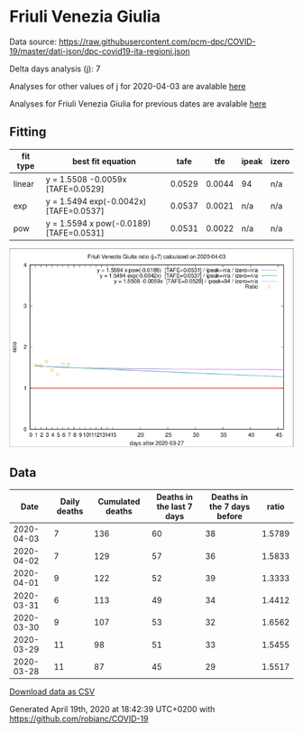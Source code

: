 # Friuli Venezia Giulia

Data source: https://raw.githubusercontent.com/pcm-dpc/COVID-19/master/dati-json/dpc-covid19-ita-regioni.json

Delta days analysis (j): 7

Analyses for other values of j for 2020-04-03 are avalable [here](../2020-04-03/README.md)

Analyses for Friuli Venezia Giulia for previous dates are avalable [here](../README.md)

## Fitting 
|fit type|best fit equation|tafe|tfe|ipeak|izero|
|-------|-----|--------|------|---|---|
|linear|y = 1.5508 -0.0059x  [TAFE=0.0529]|0.0529|0.0044|94|n/a|
|exp|y = 1.5494 exp(-0.0042x)  [TAFE=0.0537]|0.0537|0.0021|n/a|n/a|
|pow|y = 1.5594 x pow(-0.0189)  [TAFE=0.0531]|0.0531|0.0022|n/a|n/a|

![Plot](COVID-19_friuli_venezia_giulia_j7_2020-04-03.png)

## Data
|Date|Daily deaths|Cumulated deaths|Deaths in the last 7 days|Deaths in the 7 days before|ratio|
|----|----------|-----------|-------|--------------------|-----|
|2020-04-03|7|136|60|38|1.5789|
|2020-04-02|7|129|57|36|1.5833|
|2020-04-01|9|122|52|39|1.3333|
|2020-03-31|6|113|49|34|1.4412|
|2020-03-30|9|107|53|32|1.6562|
|2020-03-29|11|98|51|33|1.5455|
|2020-03-28|11|87|45|29|1.5517|

[Download data as CSV](COVID-19_friuli_venezia_giulia_j7_2020-04-03.csv)

Generated April 19th, 2020 at 18:42:39 UTC+0200 with https://github.com/robianc/COVID-19
